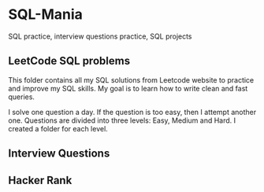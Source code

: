# SQL-Mania
SQL practice, interview questions practice, SQL projects

## LeetCode SQL problems
This folder contains all my SQL solutions from Leetcode website to practice and improve my SQL skills. My goal is to learn how to write clean and fast queries.

I solve one question a day. If the question is too easy, then I attempt another one. Questions are divided into three levels: Easy, Medium and Hard. I created a folder for each level.

## Interview Questions

## Hacker Rank
